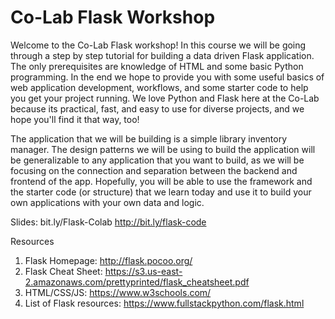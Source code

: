 # Co-Lab Flask Workshop

Welcome to the Co-Lab Flask workshop! In this course we will be going through a step by step tutorial for building a data driven Flask application. The only 
prerequisites are knowledge of HTML and some basic Python programming. In the end we hope to provide you with some useful basics of web application development, workflows, and some starter code to help you get your project running. We love Python and Flask here at the Co-Lab because its practical, fast, and easy to use for diverse projects, and we hope you'll find it that way, too!

The application that we will be building is a simple library inventory manager. The design patterns we will be using to build the application will be generalizable to any application that you want to build, as we will be focusing on the connection and separation between the backend and frontend of the app. Hopefully, you will be able to use the framework and the starter code (or structure) that we learn today and use it to build your own applications with your own data and logic. 

Slides: bit.ly/Flask-Colab
http://bit.ly/flask-code

Resources 

1. Flask Homepage: http://flask.pocoo.org/ 
2. Flask Cheat Sheet: https://s3.us-east-2.amazonaws.com/prettyprinted/flask_cheatsheet.pdf
3. HTML/CSS/JS: https://www.w3schools.com/ 
4. List of Flask resources: https://www.fullstackpython.com/flask.html